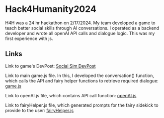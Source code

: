 # Hack4Humanity2024
H4H was a 24 hr hackathon on 2/17/2024. My team developed a game to teach better social skills through AI conversations. I operated as a backend developer and wrote all openAI API calls and dialogue logic. This was my first experience with js.
## Links
Link to game's DevPost:
[Social Sim DevPost](https://devpost.com/software/social-sim)

Link to main game.js file. In this, I developed the conversation() function, which calls the API and fairy helper functions to retrieve required dialogue:
[game.js](https://github.com/suncycles/h4hsocialsim/blob/main/public/game.js)

Link to openAI.js file, which contains API call function:
[openAI.js](https://github.com/suncycles/h4hsocialsim/blob/main/public/openai.js)

Link to fairyHelper.js file, which generated prompts for the fairy sidekick to provide to the user:
[fairyHelper.js](https://github.com/suncycles/h4hsocialsim/blob/main/public/fairyHelper.js)
